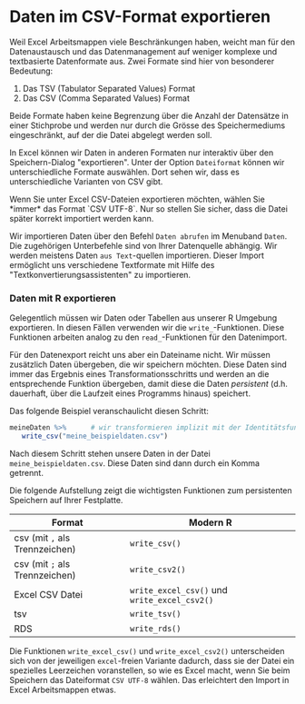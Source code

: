 # Daten im CSV-Format exportieren

Weil Excel Arbeitsmappen viele Beschränkungen haben, weicht man für den Datenaustausch und das Datenmanagement auf weniger komplexe und textbasierte Datenformate aus. Zwei Formate sind hier von besonderer Bedeutung:

1. Das TSV (Tabulator Separated Values) Format 
2. Das CSV (Comma Separated Values) Format

Beide Formate haben keine Begrenzung über die Anzahl der Datensätze in einer Stichprobe und werden nur durch die Grösse des Speichermediums eingeschränkt, auf der die Datei abgelegt werden soll. 

In Excel können wir Daten in anderen Formaten nur interaktiv über den Speichern-Dialog "exportieren". Unter der Option `Dateiformat` können wir unterschiedliche Formate auswählen. Dort sehen wir, dass es unterschiedliche Varianten von CSV gibt. 

<p class="alert alert-success" markdown="1">
Wenn Sie unter Excel CSV-Dateien exportieren möchten, wählen Sie *immer* das Format `CSV UTF-8`. Nur so stellen Sie sicher, dass die Datei später korrekt importiert werden kann. 
</p>

Wir importieren Daten über den Befehl `Daten abrufen` im Menuband `Daten`. Die zugehörigen Unterbefehle sind von Ihrer Datenquelle abhängig. Wir werden meistens Daten `aus Text`-quellen importieren. Dieser Import ermöglicht uns verschiedene Textformate mit Hilfe des "Textkonvertierungsassistenten" zu importieren.

### Daten mit R exportieren

Gelegentlich müssen wir Daten oder Tabellen aus unserer R Umgebung exportieren. In diesen Fällen verwenden wir die `write_`-Funktionen. Diese Funktionen arbeiten analog zu den `read_`-Funktionen für den Datenimport. 

Für den Datenexport reicht uns aber ein Dateiname nicht. Wir müssen zusätzlich Daten übergeben, die wir speichern möchten. Diese Daten sind immer das Ergebnis eines Transformationsschritts und werden an die entsprechende Funktion übergeben, damit diese die Daten *persistent* (d.h. dauerhaft, über die Laufzeit eines Programms hinaus) speichert. 

Das folgende Beispiel veranschaulicht diesen Schritt: 

```R
meineDaten %>%      # wir transformieren implizit mit der Identitätsfunktion
   write_csv("meine_beispieldaten.csv")
```

Nach diesem Schritt stehen unsere Daten in der Datei `meine_beispieldaten.csv`. Diese Daten sind dann durch ein Komma getrennt.

Die folgende Aufstellung zeigt die wichtigsten Funktionen zum persistenten Speichern auf Ihrer Festplatte. 

| Format | Modern R | 
| --- | --- | 
| csv (mit `,` als Trennzeichen) | `write_csv()` | 
| csv (mit `;` als Trennzeichen) | `write_csv2()` |
| Excel CSV Datei | `write_excel_csv()` und `write_excel_csv2()` | 
| tsv | `write_tsv()` | 
| RDS | `write_rds()` | 

Die Funktionen `write_excel_csv()` und `write_excel_csv2()` unterscheiden sich von der jeweiligen `excel`-freien Variante dadurch, dass sie der Datei ein spezielles Leerzeichen voranstellen, so wie es Excel macht, wenn Sie beim Speichern das Dateiformat `CSV UTF-8` wählen. Das erleichtert den Import in Excel Arbeitsmappen etwas. 
